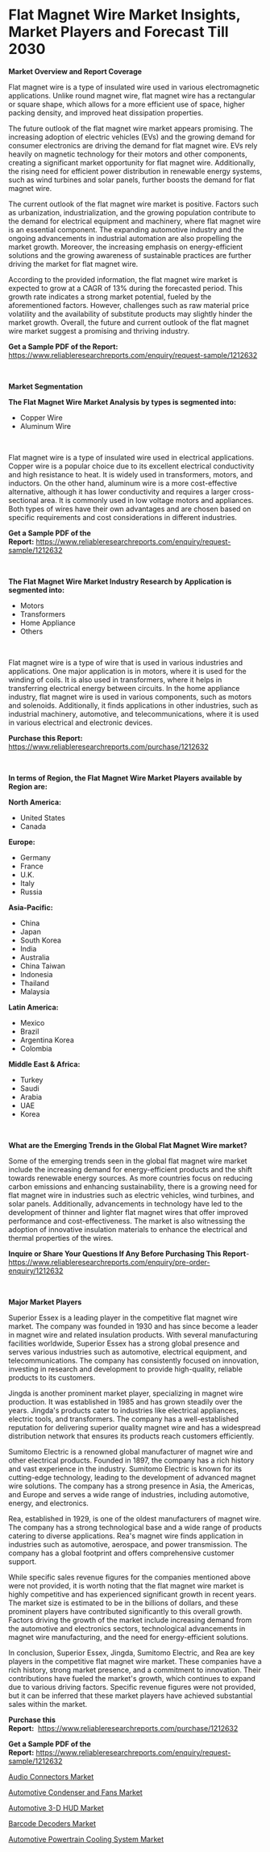 <p><h1>Flat Magnet Wire Market Insights, Market Players and Forecast Till 2030</h1></p><p><strong>Market Overview and Report Coverage</strong></p>
<p><p>Flat magnet wire is a type of insulated wire used in various electromagnetic applications. Unlike round magnet wire, flat magnet wire has a rectangular or square shape, which allows for a more efficient use of space, higher packing density, and improved heat dissipation properties.</p><p>The future outlook of the flat magnet wire market appears promising. The increasing adoption of electric vehicles (EVs) and the growing demand for consumer electronics are driving the demand for flat magnet wire. EVs rely heavily on magnetic technology for their motors and other components, creating a significant market opportunity for flat magnet wire. Additionally, the rising need for efficient power distribution in renewable energy systems, such as wind turbines and solar panels, further boosts the demand for flat magnet wire.</p><p>The current outlook of the flat magnet wire market is positive. Factors such as urbanization, industrialization, and the growing population contribute to the demand for electrical equipment and machinery, where flat magnet wire is an essential component. The expanding automotive industry and the ongoing advancements in industrial automation are also propelling the market growth. Moreover, the increasing emphasis on energy-efficient solutions and the growing awareness of sustainable practices are further driving the market for flat magnet wire.</p><p>According to the provided information, the flat magnet wire market is expected to grow at a CAGR of 13% during the forecasted period. This growth rate indicates a strong market potential, fueled by the aforementioned factors. However, challenges such as raw material price volatility and the availability of substitute products may slightly hinder the market growth. Overall, the future and current outlook of the flat magnet wire market suggest a promising and thriving industry.</p></p>
<p><strong>Get a Sample PDF of the Report:</strong> <a href="https://www.reliableresearchreports.com/enquiry/request-sample/1212632">https://www.reliableresearchreports.com/enquiry/request-sample/1212632</a></p>
<p>&nbsp;</p>
<p><strong>Market Segmentation</strong></p>
<p><strong>The Flat Magnet Wire Market Analysis by types is segmented into:</strong></p>
<p><ul><li>Copper Wire</li><li>Aluminum Wire</li></ul></p>
<p>&nbsp;</p>
<p><p>Flat magnet wire is a type of insulated wire used in electrical applications. Copper wire is a popular choice due to its excellent electrical conductivity and high resistance to heat. It is widely used in transformers, motors, and inductors. On the other hand, aluminum wire is a more cost-effective alternative, although it has lower conductivity and requires a larger cross-sectional area. It is commonly used in low voltage motors and appliances. Both types of wires have their own advantages and are chosen based on specific requirements and cost considerations in different industries.</p></p>
<p><strong>Get a Sample PDF of the Report:</strong>&nbsp;<a href="https://www.reliableresearchreports.com/enquiry/request-sample/1212632">https://www.reliableresearchreports.com/enquiry/request-sample/1212632</a></p>
<p>&nbsp;</p>
<p><strong>The Flat Magnet Wire Market Industry Research by Application is segmented into:</strong></p>
<p><ul><li>Motors</li><li>Transformers</li><li>Home Appliance</li><li>Others</li></ul></p>
<p>&nbsp;</p>
<p><p>Flat magnet wire is a type of wire that is used in various industries and applications. One major application is in motors, where it is used for the winding of coils. It is also used in transformers, where it helps in transferring electrical energy between circuits. In the home appliance industry, flat magnet wire is used in various components, such as motors and solenoids. Additionally, it finds applications in other industries, such as industrial machinery, automotive, and telecommunications, where it is used in various electrical and electronic devices.</p></p>
<p><strong>Purchase this Report:</strong>&nbsp; <a href="https://www.reliableresearchreports.com/purchase/1212632">https://www.reliableresearchreports.com/purchase/1212632</a></p>
<p>&nbsp;</p>
<p><strong>In terms of Region, the Flat Magnet Wire Market Players available by Region are:</strong></p>
<p>
    <p> <strong> North America: </strong>
        <ul>
            <li>United States</li>
            <li>Canada</li>
        </ul>
        </p> 
    <p> <strong> Europe: </strong>
        <ul>
            <li>Germany</li>
            <li>France</li>
            <li>U.K.</li>
            <li>Italy</li>
            <li>Russia</li>
        </ul>
        </p> 
    <p> <strong> Asia-Pacific: </strong>
        <ul>
            <li>China</li>
            <li>Japan</li>
            <li>South Korea</li>
            <li>India</li>
            <li>Australia</li>
            <li>China Taiwan</li>
            <li>Indonesia</li>
            <li>Thailand</li>
            <li>Malaysia</li>
        </ul>
        </p> 
    <p> <strong> Latin America: </strong>
        <ul>
            <li>Mexico</li>
            <li>Brazil</li>
            <li>Argentina Korea</li>
            <li>Colombia</li>
        </ul>
        </p> 
    <p> <strong> Middle East & Africa: </strong>
        <ul>
            <li>Turkey</li>
            <li>Saudi</li>
            <li>Arabia</li>
            <li>UAE</li>
            <li>Korea</li>
        </ul>
    </p>
    </p>
<p>&nbsp;</p>
<p><strong>What are the Emerging Trends in the Global Flat Magnet Wire market?</strong></p>
<p><p>Some of the emerging trends seen in the global flat magnet wire market include the increasing demand for energy-efficient products and the shift towards renewable energy sources. As more countries focus on reducing carbon emissions and enhancing sustainability, there is a growing need for flat magnet wire in industries such as electric vehicles, wind turbines, and solar panels. Additionally, advancements in technology have led to the development of thinner and lighter flat magnet wires that offer improved performance and cost-effectiveness. The market is also witnessing the adoption of innovative insulation materials to enhance the electrical and thermal properties of the wires.</p></p>
<p><strong>Inquire or Share Your Questions If Any Before Purchasing This Report</strong>- <a href="https://www.reliableresearchreports.com/enquiry/pre-order-enquiry/1212632">https://www.reliableresearchreports.com/enquiry/pre-order-enquiry/1212632</a></p>
<p>&nbsp;</p>
<p><strong>Major Market Players</strong></p>
<p><p>Superior Essex is a leading player in the competitive flat magnet wire market. The company was founded in 1930 and has since become a leader in magnet wire and related insulation products. With several manufacturing facilities worldwide, Superior Essex has a strong global presence and serves various industries such as automotive, electrical equipment, and telecommunications. The company has consistently focused on innovation, investing in research and development to provide high-quality, reliable products to its customers.</p><p>Jingda is another prominent market player, specializing in magnet wire production. It was established in 1985 and has grown steadily over the years. Jingda's products cater to industries like electrical appliances, electric tools, and transformers. The company has a well-established reputation for delivering superior quality magnet wire and has a widespread distribution network that ensures its products reach customers efficiently.</p><p>Sumitomo Electric is a renowned global manufacturer of magnet wire and other electrical products. Founded in 1897, the company has a rich history and vast experience in the industry. Sumitomo Electric is known for its cutting-edge technology, leading to the development of advanced magnet wire solutions. The company has a strong presence in Asia, the Americas, and Europe and serves a wide range of industries, including automotive, energy, and electronics.</p><p>Rea, established in 1929, is one of the oldest manufacturers of magnet wire. The company has a strong technological base and a wide range of products catering to diverse applications. Rea's magnet wire finds application in industries such as automotive, aerospace, and power transmission. The company has a global footprint and offers comprehensive customer support.</p><p>While specific sales revenue figures for the companies mentioned above were not provided, it is worth noting that the flat magnet wire market is highly competitive and has experienced significant growth in recent years. The market size is estimated to be in the billions of dollars, and these prominent players have contributed significantly to this overall growth. Factors driving the growth of the market include increasing demand from the automotive and electronics sectors, technological advancements in magnet wire manufacturing, and the need for energy-efficient solutions.</p><p>In conclusion, Superior Essex, Jingda, Sumitomo Electric, and Rea are key players in the competitive flat magnet wire market. These companies have a rich history, strong market presence, and a commitment to innovation. Their contributions have fueled the market's growth, which continues to expand due to various driving factors. Specific revenue figures were not provided, but it can be inferred that these market players have achieved substantial sales within the market.</p></p>
<p><strong>Purchase this Report:</strong>&nbsp;&nbsp;<a href="https://www.reliableresearchreports.com/purchase/1212632">https://www.reliableresearchreports.com/purchase/1212632</a></p>
<p></p>
<p><strong>Get a Sample PDF of the Report:</strong>&nbsp;<a href="https://www.reliableresearchreports.com/enquiry/request-sample/1212632">https://www.reliableresearchreports.com/enquiry/request-sample/1212632</a></p>
<p><p><a href="https://medium.com/@jerez43343/audio-connectors-market-size-growth-forecast-2023-2030-2a7a3d338571">Audio Connectors Market</a></p><p><a href="https://www.linkedin.com/pulse/automotive-condenser-fans-market-size-2023-2030-global-industrial/">Automotive Condenser and Fans Market</a></p><p><a href="https://www.linkedin.com/pulse/automotive-3-d-hud-market-research-report-provides-thorough/">Automotive 3-D HUD Market</a></p><p><a href="https://medium.com/@moribenton733320/barcode-decoders-market-size-growth-forecast-2023-2030-66359ddb7e3b">Barcode Decoders Market</a></p><p><a href="https://www.linkedin.com/pulse/decoding-automotive-powertrain-cooling-system-market-deep/">Automotive Powertrain Cooling System Market</a></p></p>
